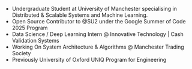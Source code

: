 - Undergraduate Student at University of Manchester specialising in Distributed & Scalable Systems and Machine Learning.
- Open Source Contributor to @SU2 under the Google Summer of Code 2025 Program
- Data Science / Deep Learning Intern @ Innovative Technology | Cash Validation Systems
- Working On System Architecture & Algorithms @ Manchester Trading Society
- Previously University of Oxford UNIQ Program for Engineering

